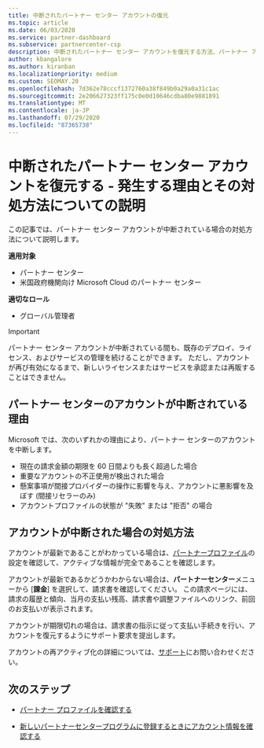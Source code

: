 ```yaml
---
title: 中断されたパートナー センター アカウントの復元
ms.topic: article
ms.date: 06/03/2020
ms.service: partner-dashboard
ms.subservice: partnercenter-csp
description: 中断されたパートナー センター アカウントを復元する方法、パートナー アカウントが中断される理由、および中断されたアカウントを使用する方法について説明します。
author: kbangalore
ms.author: kiranban
ms.localizationpriority: medium
ms.custom: SEOMAY.20
ms.openlocfilehash: 7d362e78cccf1372760a38f849b0a29a0a31c1ac
ms.sourcegitcommit: 2e206627323ff175c0e0d10646cdba80e9881891
ms.translationtype: MT
ms.contentlocale: ja-JP
ms.lasthandoff: 07/29/2020
ms.locfileid: "87365738"
---
```

# <a name="restore-a-suspended-partner-center-account---learn-why-it-happens-and-what-to-do-about-it"></a>中断されたパートナー センター アカウントを復元する - 発生する理由とその対処方法についての説明

この記事では、パートナー センター アカウントが中断されている場合の対処方法について説明します。

**適用対象**

-  パートナー センター
-  米国政府機関向け Microsoft Cloud のパートナー センター

**適切なロール**

- グローバル管理者


> [!IMPORTANT]  
> パートナー センター アカウントが中断されている間も、既存のデプロイ、ライセンス、およびサービスの管理を続けることができます。 ただし、アカウントが再び有効になるまで、新しいライセンスまたはサービスを承認または再販することはできません。

## <a name="why-partner-center-accounts-are-suspended"></a>パートナー センターのアカウントが中断されている理由

Microsoft では、次のいずれかの理由により、パートナー センターのアカウントを中断します。

- 現在の請求金額の期限を 60 日間よりも長く超過した場合 
- 重要なアカウントの不正使用が検出された場合
- 懸案事項が間接プロバイダーの操作に影響を与え、アカウントに悪影響を及ぼす (間接リセラーのみ)
- アカウントプロファイルの状態が "失敗" または "拒否" の場合

## <a name="what-to-do-if-your-account-is-suspended"></a>アカウントが中断された場合の対処方法

アカウントが最新であることがわかっている場合は、[パートナープロファイル](https://partner.microsoft.com/pcv/accountsettings/partnerprofile)の設定を確認して、アクティブな情報が完全であることを確認します。 

アカウントが最新であるかどうかわからない場合は、**パートナーセンター**メニューから [**課金**] を選択して、請求書を確認してください。 この請求ページには、請求の履歴と傾向、当月の支払い残高、請求書や調整ファイルへのリンク、前回のお支払いが表示されます。

アカウントが期限切れの場合は、請求書の指示に従って支払い手続きを行い、アカウントを復元するようにサポート要求を提出します。 

アカウントの再アクティブ化の詳細については、[サポート](https://partner.microsoft.com/dashboard/support/csp/servicerequests/create)にお問い合わせください。

## <a name="next-steps"></a>次のステップ

- [パートナー プロファイルを確認する](update-your-partner-profile.md)

- [新しいパートナーセンタープログラムに登録するときにアカウント情報を確認する](verification-responses.md)
